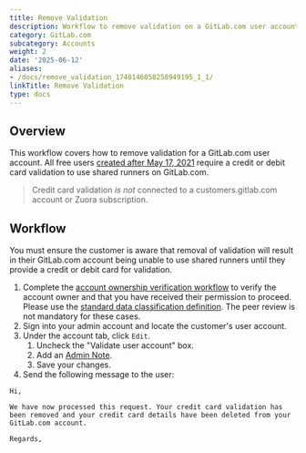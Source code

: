 ```yaml
---
title: Remove Validation
description: Workflow to remove validation on a GitLab.com user account
category: GitLab.com
subcategory: Accounts
weight: 2
date: '2025-06-12'
aliases:
- /docs/remove_validation_1748146058258949195_1_1/
linkTitle: Remove Validation
type: docs
---
```


## Overview

This workflow covers how to remove validation for a GitLab.com user account. All free users [created after May 17, 2021](https://about.gitlab.com/blog/2021/05/17/prevent-crypto-mining-abuse/) require a credit or debit card validation to use shared runners on GitLab.com.

> Credit card validation *is not* connected to a customers.gitlab.com account or Zuora subscription.

## Workflow

You must ensure the customer is aware that removal of validation will result in their GitLab.com account being unable to use shared runners until they provide a credit or debit card for validation.

1. Complete the [account ownership verification workflow](/handbook/support/workflows/account_verification/#workflow) to verify the account owner and that you have received their permission to proceed. Please use the [standard data classification definition](https://internal.gitlab.com/handbook/support/#data-classification). The peer review is not mandatory for these cases.
1. Sign into your admin account and locate the customer's user account.
1. Under the account tab, click `Edit`.
    1. Uncheck the "Validate user account" box.
    1. Add an [Admin Note](/handbook/support/workflows/admin_note/).
    1. Save your changes.
1. Send the following message to the user:

```text
Hi,

We have now processed this request. Your credit card validation has been removed and your credit card details have been deleted from your GitLab.com account.

Regards,
```
